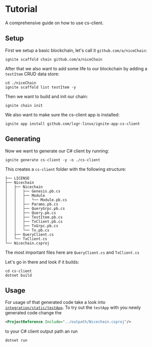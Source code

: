 # Tutorial
A comprehensive guide on how to use cs-client.

## Setup
First we setup a basic blockchain, let's call it `github.com/a/niceChain`:
```shell
ignite scaffold chain github.com/a/niceChain
```

After that we also want to add some life to our blockchain by adding a `testItem` CRUD data store:
```shell
cd ./niceChain
ignite scaffold list testItem -y
```

Then we want to build and init our chain:
```shell
ignite chain init
```

We also want to make sure the cs-client app is installed:
```shell
ignite app install github.com/lxgr-linux/ignite-app-cs-client
```

## Generating
Now we want to generate our C# client by running:
```shell
ignite generate cs-client -y -o ./cs-client
```

This creates a `cs-client` folder with the following structure:
```
├── LICENSE
├── Nicechain
│   ├── Nicechain
│   │   ├── Genesis.pb.cs
│   │   ├── Module
│   │   │   └── Module.pb.cs
│   │   ├── Params.pb.cs
│   │   ├── QueryGrpc.pb.cs
│   │   ├── Query.pb.cs
│   │   ├── TestItem.pb.cs
│   │   ├── TxClient.pb.cs
│   │   ├── TxGrpc.pb.cs
│   │   └── Tx.pb.cs
│   ├── QueryClient.cs
│   └── TxClient.cs
└── Nicechain.csproj
```
The most important files here are `QueryClient.cs` and `TxClient.cs`

Let's go in there and look if it builds:
```shell
cd cs-client
dotnet build
```

## Usage
For usage of that generated code take a look into [`integration/static/testApp`](integration/static/testApp).
To try out the `testApp` with you newly generated code change the
```xml
<ProjectReference Include="../outpath/Nicechain.csproj"/>
```
to your C# client output path an run
```shell
dotnet run
```
